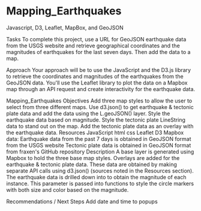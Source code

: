 # Mapping_Earthquakes
Javascript, D3, Leaflet, MapBox, and GeoJSON


Tasks
To complete this project, use a URL for GeoJSON earthquake data from the USGS website and retrieve geographical coordinates and the magnitudes of earthquakes for the last seven days. Then add the data to a map.

Approach
Your approach will be to use the JavaScript and the D3.js library to retrieve the coordinates and magnitudes of the earthquakes from the GeoJSON data. You'll use the Leaflet library to plot the data on a Mapbox map through an API request and create interactivity for the earthquake data.


Mapping_Earthquakes
Objectives
Add three map styles to allow the user to select from three different maps.
Use d3.json() to get earthquake & tectonic plate data and add the data using the L.geoJSON() layer.
Style the earthquake data based on magnitude.
Style the tectonic plate LineString data to stand out on the map.
Add the tectonic plate data as an overlay with the earthquake data.
Resources
JavaScript
html
css
Leaflet
D3
Mapbox
data:
Earthquake data from the past 7 days is obtained in GeoJSON format from the USGS website
Tectonic plate data is obtained in GeoJSON format from fraxen's GitHub repository
Description
A base layer is generated using Mapbox to hold the three base map styles. Overlays are added for the earthquake & tectonic plate data. These data are obtained by making separate API calls using d3.json() (sources noted in the Resources section). The earthquake data is drilled down into to obtain the magnitude of each instance. This parameter is passed into functions to style the circle markers with both size and color based on the magnitude.



Recommendations / Next Steps
Add date and time to popups

